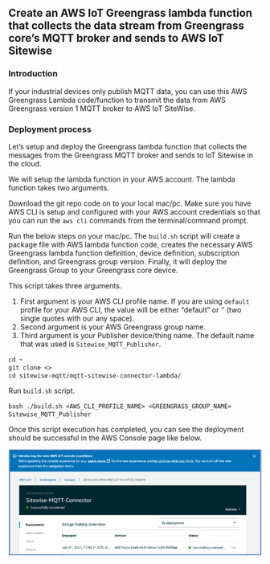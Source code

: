## Create an AWS IoT Greengrass lambda function that collects the data stream from Greengrass core’s MQTT broker and sends to AWS IoT Sitewise

### Introduction
If your industrial devices only publish MQTT data, you can use this AWS Greengrass Lambda code/function to transmit the data from AWS Greengrass version 1 MQTT broker to AWS IoT SiteWise.

### Deployment process

Let’s setup and deploy the Greengrass lambda function that collects the messages from the Greengrass MQTT broker and sends to IoT Sitewise in the cloud.

We will setup the lambda function in your AWS account. The lambda function takes two arguments.

Download the git repo code on to your local mac/pc. Make sure you have AWS CLI is setup and configured with your AWS account credentials so that you can run the `aws cli` commands from the terminal/command prompt.

Run the below steps on your mac/pc. The `build.sh` script will create a package file with AWS lambda function code, creates the necessary AWS Greengrass lambda function definition, device definition, subscription definition, and Greengrass group version. Finally, it will deploy the Greengrass Group to your Greengrass core device.

This script takes three arguments.
1.	First argument is your AWS CLI profile name. If you are using `default` profile for your AWS CLI, the value will be either “default” or ‘’ (two single quotes with our any space).
2.	Second argument is your AWS Greengrass group name.
3.	Third argument is your Publisher device/thing name. The default name that was used is `Sitewise_MQTT_Publisher`.

```
cd ~
git clone <>
cd sitewise-mqtt/mqtt-sitewise-connector-lambda/
```

Run `build.sh` script.
```
bash ./build.sh <AWS_CLI_PROFILE_NAME> <GREENGRASS_GROUP_NAME> Sitewise_MQTT_Publisher
```

Once this script execution has completed, you can see the deployment should be successful in the AWS Console page like below.

![Alt text](Picture1.png?raw=true "lambda-deployment")


